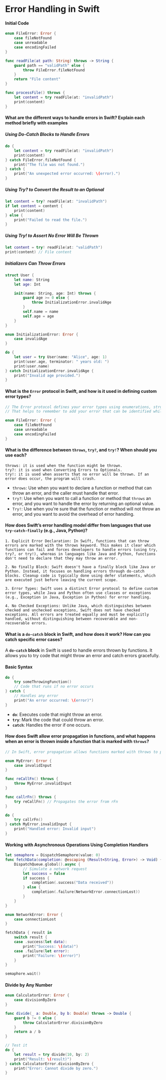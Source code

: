 # Error Handling in Swift

#### Initial Code

```swift
enum FileError: Error {
    case fileNotFound
    case unreadable
    case encodingFailed
}

func readFile(at path: String) throws -> String {
    guard path == "validPath" else {
        throw FileError.fileNotFound
    }
    return "File content"
}

func processFile() throws {
    let content = try readFile(at: "invalidPath")
    print(content)
}
```

#### What are the different ways to handle errors in Swift? Explain each method briefly with examples

##### Using Do-Catch Blocks to Handle Errors

```swift
do {
    let content = try readFile(at: "invalidPath")
    print(content)
} catch FileError.fileNotFound {
    print("The file was not found.")
} catch {
    print("An unexpected error occurred: \(error).")
}
```

##### Using Try? to Convert the Result to an Optional

```swift
let content = try? readFile(at: "invalidPath")
if let content = content {
    print(content)
} else {
    print("Failed to read the file.")
}
```

##### Using Try! to Assert No Error Will Be Thrown

```swift
let content = try! readFile(at: "validPath")
print(content) // File content
```

##### Initializers Can Throw Errors

```swift
struct User {
    let name: String
    let age: Int

    init(name: String, age: Int) throws {
        guard age >= 0 else {
            throw InitializationError.invalidAge
        }
        self.name = name
        self.age = age
    }
}

enum InitializationError: Error {
    case invalidAge
}

do {
    let user = try User(name: "Alice", age: 1)
    print(user.age, terminator: " years old: ")
    print(user.name)
} catch InitializationError.invalidAge {
    print("Invalid age provided.")
}
```

#### What is the `Error` protocol in Swift, and how is it used in defining custom error types?

``` swift
// The Error protocol defines your error types using enumerations, structs, or classes.
// That helps to remember to add your error that can be identified while working on the project

enum FileError: Error {
    case fileNotFound
    case unreadable
    case encodingFailed
}
```

#### What is the difference between `throws`, `try?`, and `try!`? When should you use each?

``` text
throws: it is used when the function might be thrown.
try?: it is used when Converting Errors to Optionals.
try!: it is used when asserts that no error will be thrown. If an error does occur, the program will crash.
```

- `throws`: Use when you want to declare a function or method that can throw an error, and the caller must handle that error.
- `try?`: Use when you want to call a function or method that `throws` an error, and you want to handle the error by returning an optional value.
- `Try!`: Use when you're sure that the function or method will not throw an error, and you want to avoid the overhead of error handling.

#### How does Swift’s error handling model differ from languages that use `try-catch-finally` (e.g., Java, Python)?

``` text
1. Explicit Error Declaration: In Swift, functions that can throw errors are marked with the throws keyword. This makes it clear which functions can fail and forces developers to handle errors (using try, try?, or try!), whereas in languages like Java and Python, functions don't need to declare that they may throw an error. 

2. No finally Block: Swift doesn't have a finally block like Java or Python. Instead, it focuses on handling errors through do-catch blocks. Cleanup code is typically done using defer statements, which are executed just before leaving the current scope. 

3. Error Types: Swift uses a distinct Error protocol to define custom error types, while Java and Python often use classes or exceptions (e.g., Exception in Java, Exception in Python) for error handling. 

4. No Checked Exceptions: Unlike Java, which distinguishes between checked and unchecked exceptions, Swift does not have checked exceptions. All errors are treated equally and must be explicitly handled, without distinguishing between recoverable and non-recoverable errors.
```

#### What is a `do-catch` block in Swift, and how does it work? How can you catch specific error cases?

A **`do-catch` block** in Swift is used to handle errors thrown by functions. It allows you to try code that might throw an error and catch errors gracefully.

#### Basic Syntax

```swift
do {
    try someThrowingFunction()
    // Code that runs if no error occurs
} catch {
    // Handles any error
    print("An error occurred: \(error)")
}
```

- **`do`**: Executes code that might throw an error.
- **`try`**: Mark the code that could throw an error.
- **`catch`**: Handles the error if one occurs.

#### How does Swift allow error propagation in functions, and what happens when an error is thrown inside a function that is marked with `throws`?

```swift
// In Swift, error propagation allows functions marked with throws to pass errors to the calling function. When an error is thrown inside a throws function, the error is propagated up the call stack unless it's explicitly handled.

enum MyError: Error {
    case invalidInput
}

func reCallFn() throws {
    throw MyError.invalidInput
}

func callrFn() throws {
    try reCallFn() // Propagates the error from rFn
}

do {
    try callrFn()
} catch MyError.invalidInput {
    print("Handled error: Invalid input")
}
```

#### Working with Asynchronous Operations Using Completion Handlers

```swift
let semaphore = DispatchSemaphore(value: 0)
func fetchData(completion: @escaping (Result<String, Error>) -> Void) {
    DispatchQueue.global().async {
        // Simulate a network request
        let success = false
        if success {
            completion(.success("Data received"))
        } else {
            completion(.failure(NetworkError.connectionLost))
        }
    }
}

enum NetworkError: Error {
    case connectionLost
}

fetchData { result in
    switch result {
    case .success(let data):
        print("Success: \(data)")
    case .failure(let error):
        print("Failure: \(error)")
    }
}

semaphore.wait()
```

#### Divide by Any Number

```swift
enum CalculatorError: Error {
    case divisionByZero
}

func divide(_ a: Double, by b: Double) throws -> Double {
    guard b != 0 else {
        throw CalculatorError.divisionByZero
    }
    return a / b
}

// Test it
do {
    let result = try divide(10, by: 2)
    print("Result: \(result)")
} catch CalculatorError.divisionByZero {
    print("Error: Cannot divide by zero.")
}
```
